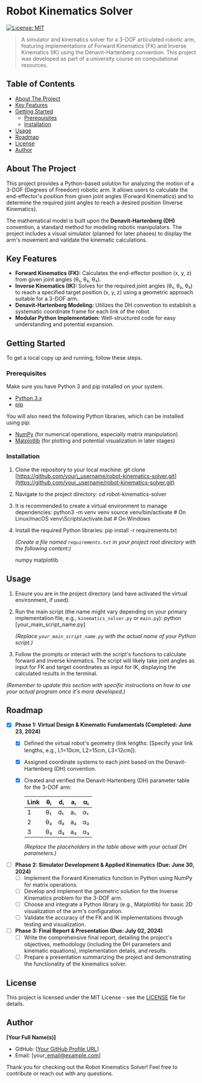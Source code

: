 # Robot Kinematics Solver

[![License: MIT](https://img.shields.io/badge/License-MIT-yellow.svg)](https://opensource.org/licenses/MIT)

> A simulator and kinematics solver for a 3-DOF articulated robotic arm, featuring implementations of Forward Kinematics (FK) and Inverse Kinematics (IK) using the Denavit-Hartenberg convention. This project was developed as part of a university course on computational resources.

## Table of Contents

- [About The Project](#about-the-project)
- [Key Features](#key-features)
- [Getting Started](#getting-started)
  - [Prerequisites](#prerequisites)
  - [Installation](#installation)
- [Usage](#usage)
- [Roadmap](#roadmap)
- [License](#license)
- [Author](#author)

## About The Project

This project provides a Python-based solution for analyzing the motion of a 3-DOF (Degrees of Freedom) robotic arm. It allows users to calculate the end-effector's position from given joint angles (Forward Kinematics) and to determine the required joint angles to reach a desired position (Inverse Kinematics).

The mathematical model is built upon the **Denavit-Hartenberg (DH)** convention, a standard method for modeling robotic manipulators. The project includes a visual simulator (planned for later phases) to display the arm's movement and validate the kinematic calculations.

## Key Features

- **Forward Kinematics (FK):** Calculates the end-effector position (x, y, z) from given joint angles (θ₁, θ₂, θ₃).
- **Inverse Kinematics (IK):** Solves for the required joint angles (θ₁, θ₂, θ₃) to reach a specified target position (x, y, z) using a geometric approach suitable for a 3-DOF arm.
- **Denavit-Hartenberg Modeling:** Utilizes the DH convention to establish a systematic coordinate frame for each link of the robot.
- **Modular Python Implementation:** Well-structured code for easy understanding and potential expansion.

## Getting Started

To get a local copy up and running, follow these steps.

### Prerequisites

Make sure you have Python 3 and pip installed on your system.

- [Python 3.x](https://www.python.org/downloads/)
- [pip](https://pip.pypa.io/en/stable/installing/)

You will also need the following Python libraries, which can be installed using pip:

- [NumPy](https://numpy.org/) (for numerical operations, especially matrix manipulation)
- [Matplotlib](https://matplotlib.org/) (for plotting and potential visualization in later stages)

### Installation

1.  Clone the repository to your local machine:
    git clone [https://github.com/your\_username/robot-kinematics-solver.git](https://github.com/your_username/robot-kinematics-solver.git)
2.  Navigate to the project directory:
    cd robot-kinematics-solver
3.  It is recommended to create a virtual environment to manage dependencies:
    python3 -m venv venv
    source venv/bin/activate  # On Linux/macOS
    venv\Scripts\activate.bat  # On Windows
4.  Install the required Python libraries:
    pip install -r requirements.txt

    *(Create a file named `requirements.txt` in your project root directory with the following content:)*
    
    
    numpy
    matplotlib

## Usage

1.  Ensure you are in the project directory (and have activated the virtual environment, if used).
2.  Run the main script (the name might vary depending on your primary implementation file, e.g., `kinematics_solver.py` or `main.py`):
    python [your_main_script_name.py]

    *(Replace `your_main_script_name.py` with the actual name of your Python script.)*

3.  Follow the prompts or interact with the script's functions to calculate forward and inverse kinematics. The script will likely take joint angles as input for FK and target coordinates as input for IK, displaying the calculated results in the terminal.

*(Remember to update this section with specific instructions on how to use your actual program once it's more developed.)*

## Roadmap

- [x] **Phase 1: Virtual Design & Kinematic Fundamentals (Completed: June 23, 2024)**
    - [x] Defined the virtual robot's geometry (link lengths: [Specify your link lengths, e.g., L1=10cm, L2=15cm, L3=12cm]).
    - [x] Assigned coordinate systems to each joint based on the Denavit-Hartenberg (DH) convention.
    - [x] Created and verified the Denavit-Hartenberg (DH) parameter table for the 3-DOF arm:

        | Link | θᵢ      | dᵢ   | aᵢ      | αᵢ      |
        |------|---------|------|---------|---------|
        | 1    | θ₁      | d₁   | a₁      | α₁      |
        | 2    | θ₂      | d₂   | a₂      | α₂      |
        | 3    | θ₃      | d₃   | a₃      | α₃      |

        *(Replace the placeholders in the table above with your actual DH parameters.)*

- [ ] **Phase 2: Simulator Development & Applied Kinematics (Due: June 30, 2024)**
    - [ ] Implement the Forward Kinematics function in Python using NumPy for matrix operations.
    - [ ] Develop and implement the geometric solution for the Inverse Kinematics problem for the 3-DOF arm.
    - [ ] Choose and integrate a Python library (e.g., Matplotlib) for basic 2D visualization of the arm's configuration.
    - [ ] Validate the accuracy of the FK and IK implementations through testing and visualization.

- [ ] **Phase 3: Final Report & Presentation (Due: July 02, 2024)**
    - [ ] Write the comprehensive final report, detailing the project's objectives, methodology (including the DH parameters and kinematic equations), implementation details, and results.
    - [ ] Prepare a presentation summarizing the project and demonstrating the functionality of the kinematics solver.

## License

This project is licensed under the MIT License - see the [LICENSE](LICENSE) file for details.

## Author

**\[Your Full Name(s)]**

- GitHub: \[[Your GitHub Profile URL](https://github.com/your_username)]
- Email: \[your\_email@example.com]

Thank you for checking out the Robot Kinematics Solver! Feel free to contribute or reach out with any questions.
